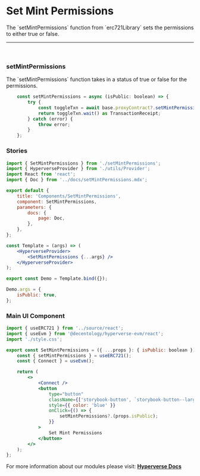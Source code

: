 # Set Mint Permissions

<p> The `setMintPermissions` function from `erc721Library` sets the permissions to either true or false. </p>

---

<br>

### setMintPermissions

<p> The `setMintPermissions` function takes in a status of true or false for the permissions. </p>

```jsx
	const setMintPermissions = async (isPublic: boolean) => {
		try {
			const toggleTxn = await base.proxyContract?.setMintPermissions(isPublic);
			return toggleTxn.wait() as TransactionReceipt;
		} catch (error) {
			throw error;
		}
	};
```

### Stories

```jsx
import { SetMintPermissions } from './setMintPermissions';
import { HyperverseProvider } from './utils/Provider';
import React from 'react';
import { Doc } from '../docs/setMintPermissions.mdx';

export default {
	title: 'Components/SetMintPermissions',
	component: SetMintPermissions,
	parameters: {
		docs: {
			page: Doc,
		},
	},
};

const Template = (args) => (
	<HyperverseProvider>
		<SetMintPermissions {...args} />
	</HyperverseProvider>
);

export const Demo = Template.bind({});

Demo.args = {
	isPublic: true,
};
```

### Main UI Component

```jsx
import { useERC721 } from '../source/react';
import { useEvm } from '@decentology/hyperverse-evm/react';
import './style.css';

export const SetMintPermissions = ({ ...props }: { isPublic: boolean }) => {
	const { setMintPermissions } = useERC721();
	const { Connect } = useEvm();

	return (
		<>
			<Connect />
			<button
				type="button"
				className={['storybook-button', `storybook-button--large`].join(' ')}
				style={{ color: 'blue' }}
				onClick={() => {
					setMintPermissions?.(props.isPublic);
				}}
			>
				Set Mint Permissions
			</button>
		</>
	);
};
```

For more information about our modules please visit: [**Hyperverse Docs**](docs.hyperverse.dev)
